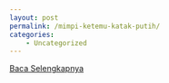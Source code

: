 ```yaml
---
layout: post
permalink: /mimpi-ketemu-katak-putih/
categories:
    - Uncategorized
---
```


[Baca Selengkapnya](/03)